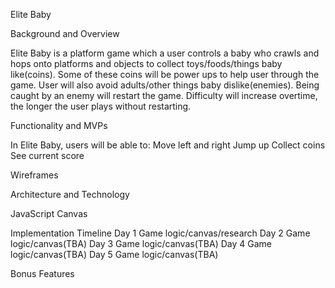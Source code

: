 Elite Baby 

Background and Overview

Elite Baby is a platform game which a user controls a baby who crawls and hops onto platforms and objects to collect toys/foods/things baby like(coins). Some of these coins will be power ups to help user through the game. User will also avoid adults/other things baby dislike(enemies). Being caught by an enemy will restart the game.
Difficulty will increase overtime, the longer the user plays without restarting. 

Functionality and MVPs 

In Elite Baby, users will be able to:
    Move left and right
    Jump up 
    Collect coins
    See current score

Wireframes 



Architecture and Technology
 
JavaScript
Canvas

Implementation Timeline 
Day 1
    Game logic/canvas/research
Day 2
    Game logic/canvas(TBA)
Day 3
    Game logic/canvas(TBA)
Day 4
    Game logic/canvas(TBA)
Day 5
    Game logic/canvas(TBA)

Bonus Features